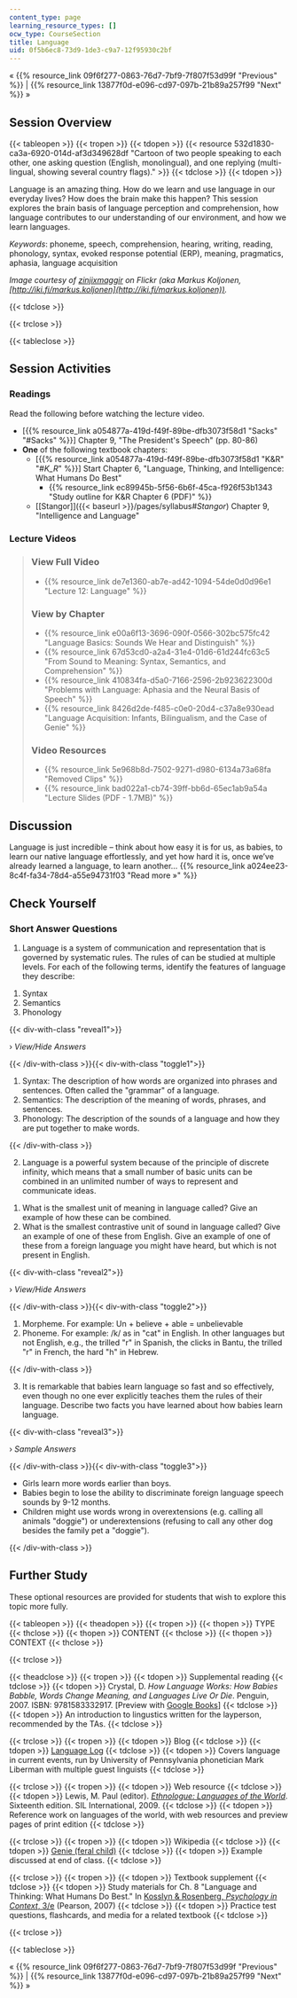 ```yaml
---
content_type: page
learning_resource_types: []
ocw_type: CourseSection
title: Language
uid: 0f5b6ec8-73d9-1de3-c9a7-12f95930c2bf
---
```


« {{% resource_link 09f6f277-0863-76d7-7bf9-7f807f53d99f "Previous" %}} | {{% resource_link 13877f0d-e096-cd97-097b-21b89a257f99 "Next" %}} »

Session Overview
----------------

{{< tableopen >}}
{{< tropen >}}
{{< tdopen >}}
{{< resource 532d1830-ca3a-6920-014d-af3d349628df "Cartoon of two people speaking to each other, one asking question (English, monolingual), and one replying (multi-lingual, showing several country flags)." >}}
{{< tdclose >}}
{{< tdopen >}}


Language is an amazing thing. How do we learn and use language in our everyday lives? How does the brain make this happen? This session explores the brain basis of language perception and comprehension, how language contributes to our understanding of our environment, and how we learn languages.

_Keywords_: phoneme, speech, comprehension, hearing, writing, reading, phonology, syntax, evoked response potential (ERP), meaning, pragmatics, aphasia, language acquisition

_Image courtesy of [zinjixmaggir](http://www.flickr.com/photos/dilaudid/4954719152/) on Flickr (aka Markus Koljonen, [http://iki.fi/markus.koljonen](http://iki.fi/markus.koljonen))._


{{< tdclose >}}

{{< trclose >}}

{{< tableclose >}}

Session Activities
------------------

### Readings

Read the following before watching the lecture video.

*   \[{{% resource_link a054877a-419d-f49f-89be-dfb3073f58d1 "Sacks" "#Sacks" %}}\] Chapter 9, "The President's Speech" (pp. 80-86)
*   **One** of the following textbook chapters:
    *   \[{{% resource_link a054877a-419d-f49f-89be-dfb3073f58d1 "K&R" "#_K_R_" %}}\] Start Chapter 6, "Language, Thinking, and Intelligence: What Humans Do Best"
        *   {{% resource_link ec89945b-5f56-6b6f-45ca-f926f53b1343 "Study outline for K&R Chapter 6 (PDF)" %}}
    *   [\[Stangor\]]({{< baseurl >}}/pages/syllabus#_Stangor_) Chapter 9, "Intelligence and Language"

### Lecture Videos

> ### View Full Video
> 
> *   {{% resource_link de7e1360-ab7e-ad42-1094-54de0d0d96e1 "Lecture 12: Language" %}}
> 
> ### View by Chapter
> 
> *   {{% resource_link e00a6f13-3696-090f-0566-302bc575fc42 "Language Basics: Sounds We Hear and Distinguish" %}}
> *   {{% resource_link 67d53cd0-a2a4-31e4-01d6-61d244fc63c5 "From Sound to Meaning: Syntax, Semantics, and Comprehension" %}}
> *   {{% resource_link 410834fa-d5a0-7166-2596-2b923622300d "Problems with Language: Aphasia and the Neural Basis of Speech" %}}
> *   {{% resource_link 8426d2de-f485-c0e0-20d4-c37a8e930ead "Language Acquisition: Infants, Bilingualism, and the Case of Genie" %}}
> 
> ### Video Resources
> 
> *   {{% resource_link 5e968b8d-7502-9271-d980-6134a73a68fa "Removed Clips" %}}
> *   {{% resource_link bad022a1-cb74-39ff-bb6d-65ec1ab9a54a "Lecture Slides (PDF - 1.7MB)" %}}

Discussion
----------

Language is just incredible – think about how easy it is for us, as babies, to learn our native language effortlessly, and yet how hard it is, once we’ve already learned a language, to learn another… {{% resource_link a024ee23-8c4f-fa34-78d4-a55e94731f03 "Read more »" %}}

Check Yourself
--------------

### Short Answer Questions

1) Language is a system of communication and representation that is governed by systematic rules. The rules of can be studied at multiple levels. For each of the following terms, identify the features of language they describe:

1.  Syntax
2.  Semantics
3.  Phonology

{{< div-with-class "reveal1">}}

› _View/Hide Answers_

{{< /div-with-class >}}{{< div-with-class "toggle1">}}

1.  Syntax: The description of how words are organized into phrases and sentences. Often called the "grammar" of a language.
2.  Semantics: The description of the meaning of words, phrases, and sentences.
3.  Phonology: The description of the sounds of a language and how they are put together to make words.



{{< /div-with-class >}}

2) Language is a powerful system because of the principle of discrete infinity, which means that a small number of basic units can be combined in an unlimited number of ways to represent and communicate ideas.

1.  What is the smallest unit of meaning in language called? Give an example of how these can be combined.
2.  What is the smallest contrastive unit of sound in language called? Give an example of one of these from English. Give an example of one of these from a foreign language you might have heard, but which is not present in English.

{{< div-with-class "reveal2">}}

› _View/Hide Answers_

{{< /div-with-class >}}{{< div-with-class "toggle2">}}

1.  Morpheme. For example: Un + believe + able = unbelievable
2.  Phoneme. For example: /k/ as in "cat" in English. In other languages but not English, e.g., the trilled "r" in Spanish, the clicks in Bantu, the trilled "r" in French, the hard "h" in Hebrew.

{{< /div-with-class >}}

3) It is remarkable that babies learn language so fast and so effectively, even though no one ever explicitly teaches them the rules of their language. Describe two facts you have learned about how babies learn language.

{{< div-with-class "reveal3">}}

› _Sample Answers_

{{< /div-with-class >}}{{< div-with-class "toggle3">}}

*   Girls learn more words earlier than boys.
*   Babies begin to lose the ability to discriminate foreign language speech sounds by 9-12 months.
*   Children might use words wrong in overextensions (e.g. calling all animals "doggie") or underextensions (refusing to call any other dog besides the family pet a "doggie").

{{< /div-with-class >}}

Further Study
-------------

These optional resources are provided for students that wish to explore this topic more fully.

{{< tableopen >}}
{{< theadopen >}}
{{< tropen >}}
{{< thopen >}}
TYPE
{{< thclose >}}
{{< thopen >}}
CONTENT
{{< thclose >}}
{{< thopen >}}
CONTEXT
{{< thclose >}}

{{< trclose >}}

{{< theadclose >}}
{{< tropen >}}
{{< tdopen >}}
Supplemental reading
{{< tdclose >}}
{{< tdopen >}}
Crystal, D. _How Language Works: How Babies Babble, Words Change Meaning, and Languages Live Or Die_. Penguin, 2007. ISBN: 9781583332917. \[Preview with [Google Books](http://books.google.com/books?id=f1DVuMvbf7IC&pg=PAfrontcover)\]
{{< tdclose >}}
{{< tdopen >}}
An introduction to lingustics written for the layperson, recommended by the TAs.
{{< tdclose >}}

{{< trclose >}}
{{< tropen >}}
{{< tdopen >}}
Blog
{{< tdclose >}}
{{< tdopen >}}
[Language Log](http://languagelog.ldc.upenn.edu/nll/)
{{< tdclose >}}
{{< tdopen >}}
Covers language in current events, run by University of Pennsylvania phonetician Mark Liberman with multiple guest linguists
{{< tdclose >}}

{{< trclose >}}
{{< tropen >}}
{{< tdopen >}}
Web resource
{{< tdclose >}}
{{< tdopen >}}
Lewis, M. Paul (editor). [_Ethnologue: Languages of the World_](http://www.ethnologue.com/). Sixteenth edition. SIL International, 2009.
{{< tdclose >}}
{{< tdopen >}}
Reference work on languages of the world, with web resources and preview pages of print edition
{{< tdclose >}}

{{< trclose >}}
{{< tropen >}}
{{< tdopen >}}
Wikipedia
{{< tdclose >}}
{{< tdopen >}}
[Genie (feral child)](http://en.wikipedia.org/wiki/Genie_%28feral_child%29)
{{< tdclose >}}
{{< tdopen >}}
Example discussed at end of class.
{{< tdclose >}}

{{< trclose >}}
{{< tropen >}}
{{< tdopen >}}
Textbook supplement
{{< tdclose >}}
{{< tdopen >}}
Study materials for Ch. 8 "Language and Thinking: What Humans Do Best." In [Kosslyn & Rosenberg, _Psychology in Context_, 3/e](http://www.pearsonhighered.com/educator/product/Fundamentals-of-Psychology-in-Context/9780205507573.page) (Pearson, 2007)
{{< tdclose >}}
{{< tdopen >}}
Practice test questions, flashcards, and media for a related textbook
{{< tdclose >}}

{{< trclose >}}

{{< tableclose >}}

« {{% resource_link 09f6f277-0863-76d7-7bf9-7f807f53d99f "Previous" %}} | {{% resource_link 13877f0d-e096-cd97-097b-21b89a257f99 "Next" %}} »